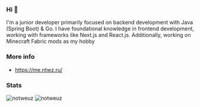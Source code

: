 ### Hi 👋

I'm a junior developer primarily focused on backend development with Java (Spring Boot) & Go. I have foundational knowledge in frontend development, working with frameworks like Next.js and React.js. Additionally, working on Minecraft Fabric mods as my hobby

### More info
* https://me.ntwz.ru/

### Stats

<img src="https://github-readme-stats.vercel.app/api?username=notweuz&show_icons=true&theme=gotham" alt="notweuz"/>
<img src="https://github-readme-stats.vercel.app/api/top-langs/?username=notweuz&theme=gotham&show_icaons=true&exclude_repo=FNF-OSEngine&layout=compact" alt="notweuz"/>
